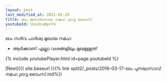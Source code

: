 ```yaml
---
layout: post
last_modified_at: 2021-03-29
title: ഓം ജനാർദനായ നമഹ ൧൦൮ ടൈംസ്
youtubeId: UuLOca0prF4
---
```

 
 
 ഓം സർവ പാർശ്വ മുഖായ നമഹ 
 
 -  ആർക്കാണ് എല്ലാ വശങ്ങളിലും മുഖമുള്ളത് 
 
  
 
  
 
 
 
 
 
 


{% include youtubePlayer.html id=page.youtubeId %}
 
[Next]({{ site.baseurl }}{% link  split2/_posts/2016-03-17-ഓം പുനര്വാസാവ് നമഹ ൧൦൮ ടൈംസ്.md%})
 
